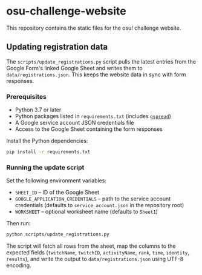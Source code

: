 # osu-challenge-website

This repository contains the static files for the osu! challenge website.

## Updating registration data

The `scripts/update_registrations.py` script pulls the latest entries from the
Google Form's linked Google Sheet and writes them to `data/registrations.json`.
This keeps the website data in sync with form responses.

### Prerequisites

- Python 3.7 or later
- Python packages listed in `requirements.txt` (includes [`gspread`](https://pypi.org/project/gspread/))
- A Google service account JSON credentials file
- Access to the Google Sheet containing the form responses

Install the Python dependencies:

```bash
pip install -r requirements.txt
```

### Running the update script

Set the following environment variables:

- `SHEET_ID` – ID of the Google Sheet
- `GOOGLE_APPLICATION_CREDENTIALS` – path to the service account credentials
  (defaults to `service_account.json` in the repository root)
- `WORKSHEET` – optional worksheet name (defaults to `Sheet1`)

Then run:

```bash
python scripts/update_registrations.py
```

The script will fetch all rows from the sheet, map the columns to the expected
fields (`twitchName`, `twitchID`, `activityName`, `rank`, `time`, `identity`,
`results`), and write the output to `data/registrations.json` using UTF-8
encoding.

